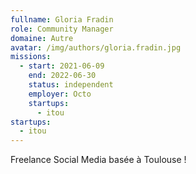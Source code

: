 ```yaml
---
fullname: Gloria Fradin
role: Community Manager
domaine: Autre
avatar: /img/authors/gloria.fradin.jpg
missions:
  - start: 2021-06-09
    end: 2022-06-30
    status: independent
    employer: Octo
    startups:
      - itou
startups:
  - itou
---
```

Freelance Social Media basée à Toulouse !